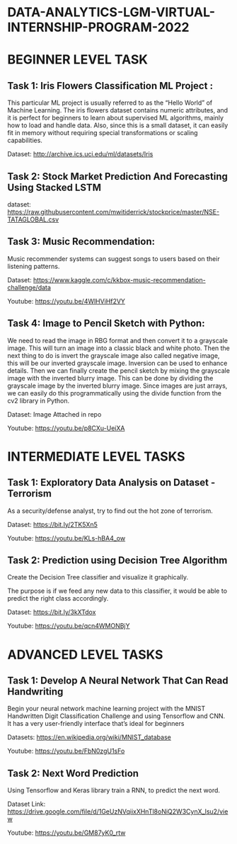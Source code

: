 # DATA-ANALYTICS-LGM-VIRTUAL-INTERNSHIP-PROGRAM-2022

# BEGINNER LEVEL TASK

## Task 1: Iris Flowers Classification ML Project :

This particular ML project is usually referred to as the “Hello World” of Machine Learning. The iris flowers dataset contains numeric attributes, and it is perfect for beginners to learn about supervised ML algorithms, mainly how to load and handle data. Also, since this is a small dataset, it can easily fit in memory without requiring special transformations or scaling capabilities.

Dataset: http://archive.ics.uci.edu/ml/datasets/Iris

## Task 2: Stock Market Prediction And Forecasting Using Stacked LSTM

dataset: https://raw.githubusercontent.com/mwitiderrick/stockprice/master/NSE-TATAGLOBAL.csv

## Task 3: Music Recommendation:

Music recommender systems can suggest songs to users based on their listening patterns.

Dataset: https://www.kaggle.com/c/kkbox-music-recommendation-challenge/data

Youtube: https://youtu.be/4WlHViHf2VY

## Task 4: Image to Pencil Sketch with Python:

We need to read the image in RBG format and then convert it to a grayscale image. This will turn an image into a classic black and white photo. Then the next thing to do is invert the grayscale image also called negative image, this will be our inverted grayscale image. Inversion can be used to enhance details. Then we can finally create the pencil sketch by mixing the grayscale image with the inverted blurry image. This can be done by dividing the grayscale image by the inverted blurry image. Since images are just arrays, we can easily do this programmatically using the divide function from the cv2 library in Python.

Dataset: Image Attached in repo

Youtube: https://youtu.be/p8CXu-UeiXA

# INTERMEDIATE LEVEL TASKS

## Task 1: Exploratory Data Analysis on Dataset - Terrorism

As a security/defense analyst, try to find out the hot zone of terrorism.

Dataset: https://bit.ly/2TK5Xn5

Youtube: https://youtu.be/KLs-hBA4_ow

## Task 2: Prediction using Decision Tree  Algorithm 

Create the Decision Tree classifier and visualize it graphically. 

The purpose is if we feed any new data to this classifier, it would be able to  predict the right class accordingly. 

Dataset: https://bit.ly/3kXTdox

Youtube: https://youtu.be/qcn4WMONBjY

# ADVANCED LEVEL TASKS

## Task 1: Develop A Neural Network That Can Read Handwriting

Begin your neural network machine learning project with the MNIST Handwritten Digit Classification Challenge and using Tensorflow and CNN. It has a very user-friendly interface that’s ideal for beginners

Datasets: https://en.wikipedia.org/wiki/MNIST_database

Youtube: https://youtu.be/FbN0zgU1sFo 

## Task 2: Next Word Prediction

Using Tensorflow and Keras library train a RNN, to predict the next word. 

Dataset Link: https://drive.google.com/file/d/1GeUzNVqiixXHnTl8oNiQ2W3CynX_lsu2/view

Youtube: https://youtu.be/GM87yK0_rtw
